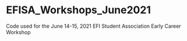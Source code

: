 # EFISA_Workshops_June2021
Code used for the June 14-15, 2021 EFI Student Association Early Career Workshop
